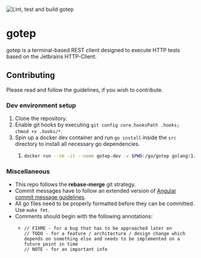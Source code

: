 ![Lint, test and build gotep](https://github.com/mac641/gotep/actions/workflows/main.yml/badge.svg?branch=main)

# gotep
gotep is a terminal-based REST client designed to execute HTTP tests based on the Jetbrains HTTP-Client.

## Contributing
Please read and follow the guidelines, if you wish to contribute.

### Dev environment setup
1. Clone the repository.
2. Enable git hooks by executing `git config core.hooksPath .hooks; chmod +x .hooks/*`.
3. Spin up a docker dev container and run `go install` inside the `src` directory to install all necessary go
dependencies.
    1. ```bash
       docker run --rm -it --name gotep-dev -v $PWD:/go/gotep golang:1.18
       ```

### Miscellaneous
* This repo follows the **rebase-merge** git strategy.
* Commit messages have to follow an extended version of
[Angular commit message guidelines](https://github.com/angular/angular/blob/master/CONTRIBUTING.md#-commit-message-format).
* All go files need to be properly formatted before they can be committed. Use `make fmt`.
* Comments should begin with the following annotations:
    * ```golang
      // FIXME - for a bug that has to be approached later on
      // TODO - for a feature / architecture / design change which depends on something else and needs to be implemented on a future point in time
      // NOTE - for an important info
      ```

